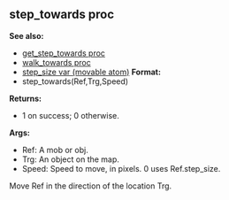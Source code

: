 ## step_towards proc
**See also:**
+   [get_step_towards proc](/ref/proc/get_step_towards.md) 
+   [walk_towards proc](/ref/proc/walk_towards.md) 
+   [step_size var (movable atom)](/ref/atom/movable/var/step_size.md) <!-- -->
**Format:**
+   step_towards(Ref,Trg,Speed)
<!-- -->
**Returns:**
+   1 on success; 0 otherwise.
<!-- -->
**Args:**
+   Ref: A mob or obj.
+   Trg: An object on the map.
+   Speed: Speed to move, in pixels. 0 uses Ref.step_size.


Move Ref in the direction of the location Trg.